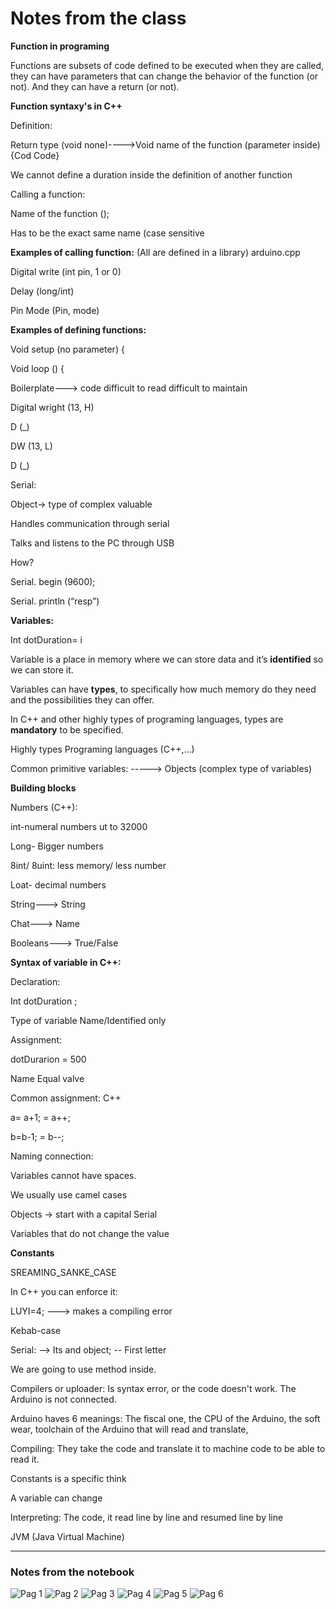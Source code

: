 # Notes from the class

**Function in programing**


Functions are subsets of code defined to be executed when they are called, they can have parameters that can change the behavior of the function (or not). And they can have a return (or not).  


**Function syntaxy's in C++** 


Definition: 

Return type (void none)---->Void name of the function (parameter inside) {Cod Code} 

We cannot define a duration inside the definition of another function 

Calling a function: 

Name of the function (); 


Has to be the exact same name (case sensitive 


**Examples of calling function:** (All are defined in a library) arduino.cpp 


Digital write (int pin, 1 or 0) 

Delay (long/int) 

Pin Mode (Pin, mode) 

 
**Examples of defining functions:** 


Void setup (no parameter) { 

Void loop () { 

Boilerplate---> code difficult to read difficult to maintain 

Digital wright (13, H) 

D (_) 

DW (13, L) 

D (_) 

Serial:  

Object-> type of complex valuable 

Handles communication through serial 

Talks and listens to the PC through USB 

How? 

Serial. begin (9600); 

Serial. println (“resp”) 

 

**Variables:**


Int dotDuration= i 

Variable is a place in memory where we can store data and it’s **identified** so we can store it. 

Variables can have **types**, to specifically how much memory do they need and the possibilities they can offer. 

In C++ and other highly types of programing languages, types are **mandatory** to be specified. 

Highly types Programing languages (C++,…) 

 
Common primitive variables:	----->	Objects (complex type of variables) 

**Building blocks**


Numbers (C++):  

int-numeral numbers ut to 32000 

Long- Bigger numbers 

8int/ 8uint: less memory/ less number 

Loat- decimal numbers 

String---> String 

Chat---> Name 

Booleans---> True/False 

 
**Syntax of variable in C++:**


Declaration:

Int 			dotDuration 		; 

Type of variable		Name/Identified	only 

 
Assignment: 

dotDurarion          =           500 

  Name		Equal       valve 

 
Common assignment: C++ 

a= a+1; = a++; 

b=b-1; = b--;  

 
Naming connection: 

Variables cannot have spaces. 

We usually use camel cases 

Objects -> start with a capital Serial 

Variables that do not change the value 


**Constants**


SREAMING_SANKE_CASE 

In C++ you can enforce it: 

LUYI=4; ---> makes a compiling error 

Kebab-case 

Serial: --> Its and object; -- First letter  

We are going to use method inside. 


Compilers or uploader: Is syntax error, or the code doesn't work. The Arduino is not connected. 

Arduino haves 6 meanings: The fiscal one, the CPU of the Arduino, the soft wear, toolchain of the Arduino that will read and translate,   

Compiling: They take the code and translate it to machine code to be able to read it. 

Constants is a specific think  

A variable can change  

Interpreting: The code, it read line by line and resumed line by line 

JVM (Java Virtual Machine) 

---
### Notes from the notebook

![Pag 1](https://github.com/LizardMestre689/J25-Programming/assets/144990985/14df1ab5-e245-43f4-8c00-278684abc651)
![Pag 2](https://github.com/LizardMestre689/J25-Programming/assets/144990985/6e44771d-f1eb-4850-9628-d872dfd53550)
![Pag 3](https://github.com/LizardMestre689/J25-Programming/assets/144990985/cc485e01-8683-452d-9f7d-7d1e2215a237)
![Pag 4](https://github.com/LizardMestre689/J25-Programming/assets/144990985/507ed7e9-5e03-4cdb-bbca-d358b32f217e)
![Pag 5](https://github.com/LizardMestre689/J25-Programming/assets/144990985/a95acd6d-ff7e-42d2-ac63-4a3522f3e955)
![Pag 6](https://github.com/LizardMestre689/J25-Programming/assets/144990985/00db18c8-eba0-4e42-9007-6b3f67f32615)

